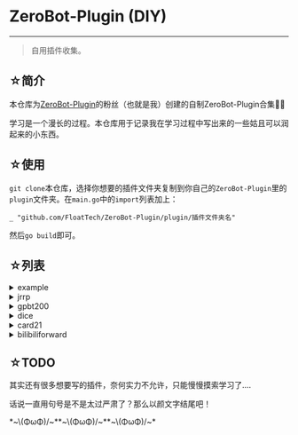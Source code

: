 # ZeroBot-Plugin (DIY)

---

> 自用插件收集。

## ☆简介

本仓库为[ZeroBot-Plugin](https://github.com/FloatTech/ZeroBot-Plugin)的粉丝（也就是我）创建的自制ZeroBot-Plugin合集🤤🤤

学习是一个漫长的过程。本仓库用于记录我在学习过程中写出来的一些姑且可以润起来的小东西。

## ☆使用

`git clone`本仓库，选择你想要的插件文件夹复制到你自己的`ZeroBot-Plugin`里的`plugin`文件夹。在`main.go`中的`import`列表加上：
```
_ "github.com/FloatTech/ZeroBot-Plugin/plugin/插件文件夹名"
```
然后`go build`即可。

## ☆列表

<details>
 <summary>example</summary>

字面意思，供自己复习用的插件模板。用来测试姬气人是否掉线/纪念自己的第一个插件。

</details>
<details>
 <summary>jrrp</summary>

应同学要求写的一个人品插件。特点是一天只有一个结果，发送时附带图片。

时间限制思路提供：[我在这里记录一位遁入虚无之人......](https://github.com/myrnfc)

</details>
<details>
 <summary>gpbt200</summary>

网上冲浪时发现的api，便决定应用于自己的插件之中。~这也是我第一次使用GoLang调用json，也是我第一次使用api制作插件，对于我来说是个很有学习和纪念意义的插件。~

生成的文章质量参差不齐~，要怪就怪api吧（×~

</details>
<details>
 <summary>dice</summary>

一个简单的掷骰小插件。想复刻一下速度回复小姐写的[dice!](https://v2docs.kokona.tech/zh/latest/index.html)的内容，故诞生此插件。（[我在这里记录一位遁入虚无之人......](https://github.com/myrnfc/ZeroBot-Plugin-Dice/tree/61ed586fb870d34b07f260c53b3f70d985634d07)）但又想了想——本来zbp也不是骰娘项目呀——所以放弃全部内容的复刻，仅保留掷骰的基本功能。~手法十分稚嫩还请过路dalao手下留情~

可能接下来还会有关于该插件的更新？
  - [x] 。ra（一个附带成功率的骰子）
  - [ ] 。reply（教学系统（可能会分到其他插件的制作规划里））

注：该插件原开发组已解体为三个个体。（我是三分之一喵——）

</details>
<details>
 <summary>card21</summary>


进入新学校，开始怀念初中时和同学们在课间玩的民间规则21点了，于是复刻了一个。加上debug，整个过程用时一天不到一点。可能在学校里py写久了对写go也有一定帮助？毕竟以往要是有想法复刻某个游戏的话，可没办法用这个速度写出来。总之能进步总是好事！

民间规则21点，顾名思义，规则与在赌场里玩的那些21点不一样。并且目前的版本我也没有引入已有的货币系统。 ~~所以这是一个清纯的21点。~~ 普通用户玩起来可能会不太习惯，不过总体上还是一样的。但是我还是来写一下大致规则好了，防止想要玩这个魔改版游戏的用户在网上找不到规则。

加入游戏后，用户按顺序抽牌，抽完牌后直到本轮游戏结束再也无法抽牌，并且由姬气人当场结算该玩家的分数。所有玩家完成自己的回合后，姬气人将汇总所有玩家的分数，并报出冠军。


**注意：由于程序设计限制，一轮游戏所有玩家总共能抽52张牌，所以参与人数不宜过过过过多。**

**注意：由于程序设计限制，同分者记玩家列表中靠前者为冠军。**

还是希望大家能玩得开心就好。

感谢zbp群内大佬们的细节指导。名字不一一放出，~~有兴趣可以来群玩。~~

</details>
<details>
 <summary>bilibiliforward</summary>

一个bilibili私信中转插件。功效：初次接触爬虫、巩固解析json、巩固sql使用。

仅需用户提供无脑复制过来的完整cookie即可使用的易用插件！解决了作者打开b站却懒得看私信导致的私信漏读问题，也解决了作者手机旧化引起作者开启bilibili app所需启动时间过长导致作者失去开启软件欲望的问题！（——不用打开软件也可以完成私信收发了，约等于不用特地打开软件了，也就是从源头解决问题：不需要打开就不用担心不想打开导致的问题了（hhhhhh

功能列表：
  - [x] 检查特定时间开始的私信列表（插件内默认为过去一天内）
  - [x] 检查特定uid与你之间的对话历史（可指定条数）
  - [x] 发送消息（文字）
  - [ ] 发送消息（图片）（注：接口图链要求格式与qq聊天中图链图片格式导致的功能未完成、或将在日后解决该问题。

群u提出来“既然已经获取了cookie，那么可以做的事一定还有很多”，因此之后可能会考虑继续深挖b站有开发价值的接口（？）——毕竟这次是为了完成课题才写的这个功能。

</details>

## ☆TODO

其实还有很多想要写的插件，奈何实力不允许，只能慢慢摸索学习了....

话说一直用句号是不是太过严肃了？那么以颜文字结尾吧！

\*\~\\(ΦωΦ)/\~\*\*\~\\(ΦωΦ)/\~\*\*\~\\(ΦωΦ)/\~\*
